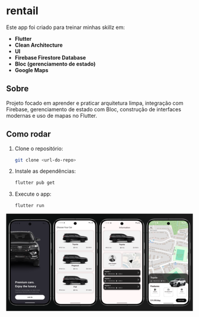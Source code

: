 # rentail



Este app foi criado para treinar minhas skillz em:

- **Flutter**
- **Clean Architecture**
- **UI**
- **Firebase Firestore Database**
- **Bloc (gerenciamento de estado)**
- **Google Maps**

## Sobre

Projeto focado em aprender e praticar arquitetura limpa, integração com Firebase, gerenciamento de estado com Bloc, construção de interfaces modernas e uso de mapas no Flutter.

## Como rodar

1. Clone o repositório:
   ```bash
   git clone <url-do-repo>
   ```
2. Instale as dependências:
   ```bash
   flutter pub get
   ```
3. Execute o app:
   ```bash
   flutter run
   ```

![Demonstração do app](assets/gitimage.png)


